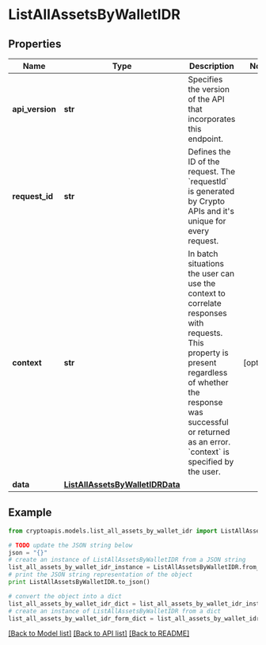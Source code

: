 # ListAllAssetsByWalletIDR


## Properties
Name | Type | Description | Notes
------------ | ------------- | ------------- | -------------
**api_version** | **str** | Specifies the version of the API that incorporates this endpoint. | 
**request_id** | **str** | Defines the ID of the request. The &#x60;requestId&#x60; is generated by Crypto APIs and it&#39;s unique for every request. | 
**context** | **str** | In batch situations the user can use the context to correlate responses with requests. This property is present regardless of whether the response was successful or returned as an error. &#x60;context&#x60; is specified by the user. | [optional] 
**data** | [**ListAllAssetsByWalletIDRData**](ListAllAssetsByWalletIDRData.md) |  | 

## Example

```python
from cryptoapis.models.list_all_assets_by_wallet_idr import ListAllAssetsByWalletIDR

# TODO update the JSON string below
json = "{}"
# create an instance of ListAllAssetsByWalletIDR from a JSON string
list_all_assets_by_wallet_idr_instance = ListAllAssetsByWalletIDR.from_json(json)
# print the JSON string representation of the object
print ListAllAssetsByWalletIDR.to_json()

# convert the object into a dict
list_all_assets_by_wallet_idr_dict = list_all_assets_by_wallet_idr_instance.to_dict()
# create an instance of ListAllAssetsByWalletIDR from a dict
list_all_assets_by_wallet_idr_form_dict = list_all_assets_by_wallet_idr.from_dict(list_all_assets_by_wallet_idr_dict)
```
[[Back to Model list]](../README.md#documentation-for-models) [[Back to API list]](../README.md#documentation-for-api-endpoints) [[Back to README]](../README.md)



